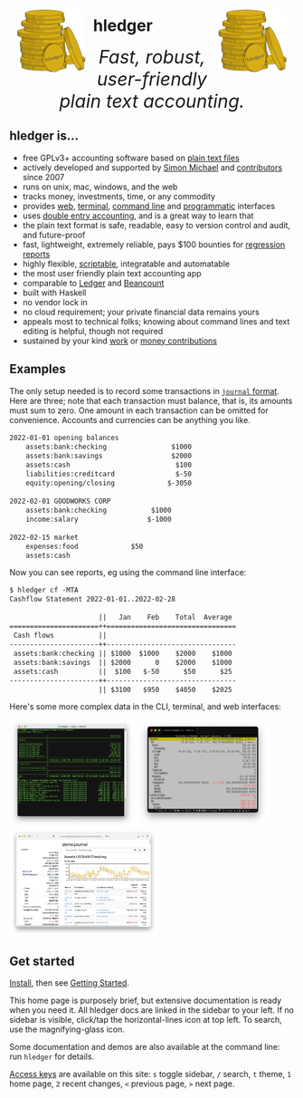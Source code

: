 <img id="coins" src="images/coins2-248.png" style="width:120px; margin:2em 1em; float:left;" />
<img id="coins" src="images/coins2-248.png" style="width:120px; margin:2em 1em; float:right;" />


# hledger
<div id="tagline">
Fast, robust, user-friendly<br>plain text accounting.
</div>

## hledger is...
- free GPLv3+ accounting software based on [plain text files](https://plaintextaccounting.org)
- actively developed and supported by [Simon Michael](http://joyful.com) and [contributors](CREDITS.html) since 2007
- runs on unix, mac, windows, and the web
- tracks money, investments, time, or any commodity
- provides [web](web.md), [terminal](ui.md), [command line](add.md) and [programmatic](https://hackage.haskell.org/package/hledger-lib) interfaces
- uses [double entry accounting](accounting.md), and is a great way to learn that
- the plain text format is safe, readable, easy to version control and audit, and future-proof
- fast, lightweight, extremely reliable, pays $100 bounties for [regression reports](http://hledger.org/regressionbounty)
- highly flexible, [scriptable](scripting.md), integratable and automatable
- the most user friendly plain text accounting app
- comparable to [Ledger](ledger.md) and [Beancount](beancount.md)
- built with Haskell
- no vendor lock in
- no cloud requirement; your private financial data remains yours
- appeals most to technical folks; knowing about command lines and text editing is helpful, though not required
- sustained by your kind [work](CONTRIBUTING.md) or [money contributions](sponsor.html)

## Examples
The only setup needed is to record some transactions in [`journal` format](hledger.md#journal-format). Here are three; note that each transaction must balance, that is, its amounts must sum to zero. One amount in each transaction can be omitted for convenience. Accounts and currencies can be anything you like.

```journal
2022-01-01 opening balances
    assets:bank:checking                $1000
    assets:bank:savings                 $2000
    assets:cash                          $100
    liabilities:creditcard               $-50
    equity:opening/closing             $-3050

2022-02-01 GOODWORKS CORP
    assets:bank:checking           $1000
    income:salary                 $-1000

2022-02-15 market
    expenses:food             $50
    assets:cash
```

Now you can see reports, eg using the command line interface:
```shell
$ hledger cf -MTA
Cashflow Statement 2022-01-01..2022-02-28

                      ||   Jan    Feb    Total  Average 
======================++================================
 Cash flows           ||                                
----------------------++--------------------------------
 assets:bank:checking || $1000  $1000    $2000    $1000 
 assets:bank:savings  || $2000      0    $2000    $1000 
 assets:cash          ||  $100   $-50      $50      $25 
----------------------++--------------------------------
                      || $3100   $950    $4050    $2025 
```

Here's some more complex data in the CLI, terminal, and web interfaces:

<a href="/images/cli-green-bs-reg.png" class="highslide" onclick="return hs.expand(this, { captionText:'The hledger command line interface.' })"><img src="images/cli-green-bs-reg.png" height="190"></a>
<a href="/images/home-ui-3.png"        class="highslide" onclick="return hs.expand(this, { captionText:'The hledger-ui text user interface.' })"><img src="images/home-ui-3.png"        height="190"></a>
<a href="/images/web-bcexample.png"    class="highslide" onclick="return hs.expand(this, { captionText:'The hledger-web web user interface.' })"><img src="images/web-bcexample.png"    height="190"></a>

## Get started

[Install](install.html), then see [Getting Started](start.html).

This home page is purposely brief, but extensive documentation is  ready when you need it. All hledger docs are linked in the sidebar to your left.
If no sidebar is visible, click/tap the horizontal-lines icon at top left. To search, use the magnifying-glass icon.

Some documentation and demos are also available at the command line: run `hledger` for details.

[Access keys](https://en.wikipedia.org/wiki/Access_key#Access_in_different_browsers) are available on this site: `s` toggle sidebar, `/` search, `t` theme, `1` home page, `2` recent changes, `<` previous page, `>` next page. 
<style>

#grabber {
  text-align:center;
  padding:1em 1em 0 1em;
/*  border:2px solid limegreen; */
  border-radius:8px; 
  margin:1em;
}
#grabber .heading {
  /*font-style: italic; */
  font-size:x-large;
  font-weight:bold;
}

.content h1 { 
  font-size: 5em;
  font-style: italic;
  text-align:center;
  margin: 0.5em 0 0;
  display:block;
}
/* 
.content h2 { 
  text-align:center;
  font-size: 2em;
  margin-top:2em; 
}
*/
#tagline {
  font-size:xx-large;
  font-style:italic; 
  text-align:center;
  margin:0 0 0.5em;
}

#leadingword {
  font-weight:bold;
  font-style:italic;
  font-size:x-large;
}

#screenshots td {
  border: 0 !important;
  padding: 0 2em 0 0;
}

code::first-line {
  font-weight:bold;
}
</style>
